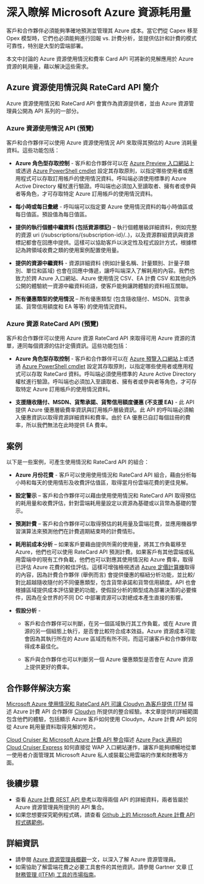 <properties
   pageTitle="深入瞭解 Microsoft Azure 資源耗用量"
   description="提供 Azure 計費使用情況和 RateCard API 的概念性概觀，可用來提供 Azure 資源耗用量和趨勢的見解。"
   services="billing"
   documentationCenter=""
   authors="BryanLa"
   manager="mbaldwin"
   editor=""/>

<tags
   ms.service="billing"
   ms.devlang="na"
   ms.topic="article"
   ms.tgt_pltfrm="na"
   ms.workload="billing"
   ms.date="07/7/2015"
   ms.author="mobandyo;bryanla"/>

# 深入瞭解 Microsoft Azure 資源耗用量 

客戶和合作夥伴必須能夠準確地預測並管理其 Azure 成本。當它們從 Capex 移至 Opex 模型時，它們也必須能夠進行回報 vs. 計費分析，並提供估計和計費的模式可靠性，特別是大型的雲端部署。

本文中討論的 Azure 資源使用情況和費率 Card API 可將新的見解應用於 Azure 資源的耗用量，藉以解決這些需求。

## Azure 資源使用情況與 RateCard API 簡介 

Azure 資源使用情況和 RateCard API 會實作為資源提供者，並由 Azure 資源管理員公開為 API 系列的一部分。

### Azure 資源使用情況 API (預覽)
客戶和合作夥伴可以使用 Azure 資源使用情況 API 來取得其預估的 Azure 消耗量資料。這些功能包括：
	
- **Azure 角色型存取控制** - 客戶和合作夥伴可以在 [Azure Preview 入口網站](https://portal.azure.com)上或透過 [Azure PowerShell cmdlet](powershell-install-configure.md) 設定其存取原則，以指定哪些使用者或應用程式可以存取訂用帳戶的使用情況資料。呼叫端必須使用標準的 Azure Active Directory 權杖進行驗證。呼叫端也必須加入至讀取者、擁有者或參與者等角色，才可存取特定 Azure 訂用帳戶的使用情況資料。

- **每小時或每日彙總** - 呼叫端可以指定要 Azure 使用情況資料的每小時值區或每日值區。預設值為每日值區。

- **提供的執行個體中繼資料 (包括資源標記)** – 執行個體層級詳細資料，例如完整的資源 uri (/subscriptions/{subscription-id}/..)，以及資源群組資訊與資源標記都會在回應中提供。這樣可以協助客戶以決定性及程式設計方式，根據標記為跨領域收費之類的使用案例配置使用量。

- **提供的資源中繼資料** - 資源詳細資料 (例如計量名稱、計量類別、計量子類別、單位和區域) 也會在回應中傳遞，讓呼叫端深入了解耗用的內容。我們也致力於跨 Azure 入口網站、Azure 使用情況 CSV、EA 計費 CSV 和其他向外公開的體驗統一資源中繼資料術語，使客戶能夠讓跨體驗的資料相互關聯。

- **所有優惠類型的使用情況** – 所有優惠類型 (包含隨收隨付、MSDN、貨幣承諾、貨幣信用額度和 EA 等等) 的使用情況資料。

### Azure 資源 RateCard API (預覽)
客戶和合作夥伴可以使用 Azure 資源 RateCard API 來取得可用 Azure 資源的清單，連同每個資源的估計定價資訊。這些功能包括：

- **Azure 角色型存取控制** - 客戶和合作夥伴可以在 [Azure 預覽入口網站](https://portal.azure.com)上或透過 [Azure PowerShell cmdlet](powershell-install-configure.md) 設定其存取原則，以指定哪些使用者或應用程式可以存取 RateCard 資料。呼叫端必須使用標準的 Azure Active Directory 權杖進行驗證。呼叫端也必須加入至讀取者、擁有者或參與者等角色，才可存取特定 Azure 訂用帳戶的使用情況資料。
	
- **支援隨收隨付、MSDN、貨幣承諾、貨幣信用額度優惠 (不支援 EA)** - 此 API 提供 Azure 優惠層級費率資訊與訂用帳戶層級資訊。此 API 的呼叫端必須輸入優惠資訊以取得資源詳細資料和費率。由於 EA 優惠已自訂每個註冊的費率，所以我們無法在此時提供 EA 費率。

## 案例

以下是一些案例，可產生使用情況和 RateCard API 的組合：

- **Azure 月份花費** - 客戶可以使用使用情況和 RateCard API 組合，藉由分析每小時和每天的使用情形及收費評估值區，取得當月份雲端花費的更佳見解。 

- **設定警示** – 客戶和合作夥伴可以藉由使用使用情況和 RateCard API 取得預估的耗用量和收費評估，針對雲端耗用量設定以資源為基礎或以貨幣為基礎的警示。

- **預測計費** – 客戶和合作夥伴可以取得預估的耗用量及雲端花費，並應用機器學習演算法來預測他們在計費週期結束時的計費情形。

- **耗用前成本分析** – 如果客戶要藉由提供所需的使用量，將其工作負載移至 Azure，他們也可以使用 RateCard API 預測計費。如果客戶有其他雲端或私用雲端中的現有工作負載，他們也可以對應其使用情況和 Azure 費率，取得已評估 Azure 花費的較佳評估。這樣可增強檢視透過 [Azure 定價計算機](http://azure.microsoft.com/pricing/calculator/)取得的內容，因為計費合作夥伴 (舉例而言) 會提供優惠的樞紐分析功能，並比較/對比超越隨收隨付的不同優惠類型，包含貨幣承諾和貨幣信用額度。API 也會根據區域提供成本評估變更的功能，使假設分析的類型成為部署決策的必要條件，因為在全世界的不同 DC 中部署資源可以對總成本產生直接的影響。

- **假設分析** -

	- 客戶和合作夥伴可以判斷，在另一個區域執行其工作負載，或在 Azure 資源的另一個組態上執行，是否會比較符合成本效益。Azure 資源成本可能會因為其執行所在的 Azure 區域而有所不同，而這可讓客戶和合作夥伴取得成本最佳化。

	- 客戶與合作夥伴也可以判斷另一個 Azure 優惠類型是否會在 Azure 資源上提供更好的費率。

## 合作夥伴解決方案

[Microsoft Azure 使用情況和 RateCard API 可讓 Cloudyn 為客戶提供 ITFM](billing-usage-rate-card-partner-solution-cloudyn.md) 描述 Azure 計費 API 合作夥伴 [Cloudyn](https://www.cloudyn.com/microsoft-azure/) 所提供的整合經驗。本文章提供的詳細範圍包含他們的體驗，包括顯示 Azure 客戶如何使用 Cloudyn，Azure 計費 API 如何從 Azure 耗用量資料取得見解的短片。

[Cloud Cruiser 和 Microsoft Azure 計費 API 整合](billing-usage-rate-card-partner-solution-cloudcruiser.md)描述 [Azure Pack 適用的 Cloud Cruiser Express](http://www.cloudcruiser.com/partners/microsoft/) 如何直接從 WAP 入口網站運作，讓客戶能夠順暢地從單一使用者介面管理其 Microsoft Azure 私人或裝載公用雲端的作業和財務等方面。

## 後續步驟
+ 查看 [Azure 計費 REST API 參考](https://msdn.microsoft.com/library/azure/1ea5b323-54bb-423d-916f-190de96c6a3c)以取得兩個 API 的詳細資料，兩者皆屬於 Azure 資源管理員所提供的 API 集合。
+ 如果您想要探究範例程式碼，請查看 [Github 上的 Microsoft Azure 計費 API 程式碼範例](https://github.com/Azure/BillingCodeSamples)。

## 詳細資訊
+ 請參閱 [Azure 資源管理員概觀](resource-group-overview.md)一文，以深入了解 Azure 資源管理員。
+ 如需協助了解雲端花費之必要工具套件的其他資訊，請參閱 Gartner 文章 [IT 財務管理 (ITFM) 工具的市場指南](http://www.gartner.com/technology/reprints.do?id=1-212F7AL&ct=140909&st=sb)。

<!---HONumber=July15_HO3-->
